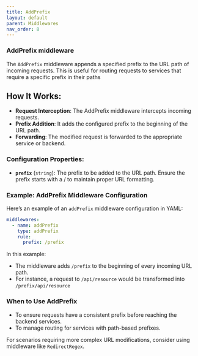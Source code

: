 ```yaml
---
title: AddPrefix
layout: default
parent: Middlewares
nav_order: 8
---
```



### AddPrefix middleware

The `AddPrefix` middleware appends a specified prefix to the URL path of incoming requests. This is useful for routing requests to services that require a specific prefix in their paths
## How It Works:
- **Request Interception**: The AddPrefix middleware intercepts incoming requests.
- **Prefix Addition**: It adds the configured prefix to the beginning of the URL path.
- **Forwarding**: The modified request is forwarded to the appropriate service or backend.
### Configuration Properties:
- **`prefix`** (`string`): The prefix to be added to the URL path. Ensure the prefix starts with a / to maintain proper URL formatting.

### Example: AddPrefix Middleware Configuration

Here’s an example of an `addPrefix` middleware configuration in YAML:

```yaml
middlewares:
  - name: addPrefix
    type: addPrefix
    rule:
      prefix: /prefix
```
In this example:

- The middleware adds `/prefix` to the beginning of every incoming URL path.
- For instance, a request to `/api/resource` would be transformed into `/prefix/api/resource`

### When to Use AddPrefix
- To ensure requests have a consistent prefix before reaching the backend services.
- To manage routing for services with path-based prefixes.

For scenarios requiring more complex URL modifications, consider using middleware like `RedirectRegex`.